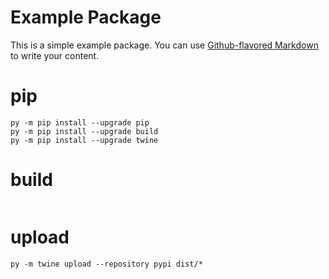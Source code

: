 # Example Package

This is a simple example package. You can use
[Github-flavored Markdown](https://guides.github.com/features/mastering-markdown/)
to write your content.

# pip 
```
py -m pip install --upgrade pip
py -m pip install --upgrade build
py -m pip install --upgrade twine
```

# build
```py -m build
```

# upload
```
py -m twine upload --repository pypi dist/*
```